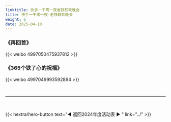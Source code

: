 ```yaml
---
linktitle: 快手一千零一夜老铁联欢晚会
title: 快手一千零一夜·老铁联欢晚会
weight: 6
date: 2025-04-10
---
```


### 《再回首》

{{< weibo 4997050475937812 >}}

### 《365个铁了心的祝福》

{{< weibo 4997049993592894 >}}


<br>
<hr>
<br>

{{< hextra/hero-button text="◀ 返回2024年度活动表 ▶ " link="../" >}}

